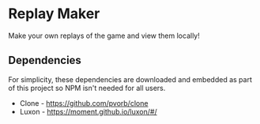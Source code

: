 # Replay Maker
Make your own replays of the game and view them locally!

## Dependencies
For simplicity, these dependencies are downloaded and embedded as part of this project so NPM isn't needed
for all users.

* Clone - https://github.com/pvorb/clone
* Luxon - https://moment.github.io/luxon/#/
